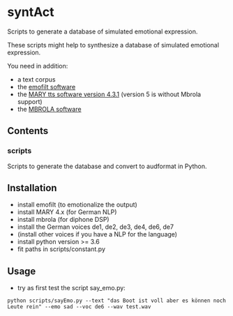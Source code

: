 # syntAct
Scripts to generate a database of simulated emotional expression.

These scripts might help to synthesize a database of simulated emotional expression.

You need in addition:

* a text corpus 
* the [emofilt software](http://emofilt.syntheticspeech.de/)
* the [MARY tts software version 4.3.1](http://mary.dfki.de/download/index.html#mary-tts-4x) (version 5 is without Mbrola support)
* the [MBROLA software](https://github.com/numediart/MBROLA)

## Contents
### scripts
Scripts to generate the database and convert to audformat in Python.

## Installation

* install emofilt (to emotionalize the output)
* install MARY 4.x (for German NLP)
* install mbrola (for diphone DSP)
* install the German voices de1, de2, de3, de4, de6, de7
* (install other voices if you have a NLP for the language)
* install python version >= 3.6
* fit paths in scripts/constant.py

## Usage

* try as first test the script say_emo.py:
```
python scripts/sayEmo.py --text "das Boot ist voll aber es können noch Leute rein" --emo sad --voc de6 --wav test.wav
```
